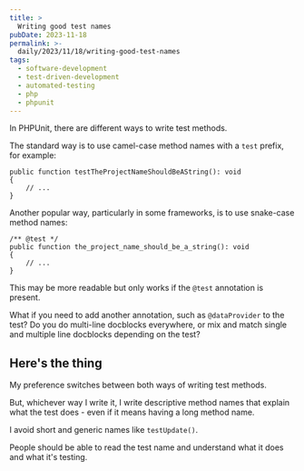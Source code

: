 ```yaml
---
title: >
  Writing good test names
pubDate: 2023-11-18
permalink: >-
  daily/2023/11/18/writing-good-test-names
tags:
  - software-development
  - test-driven-development
  - automated-testing
  - php
  - phpunit
---
```


In PHPUnit, there are different ways to write test methods.

The standard way is to use camel-case method names with a `test` prefix, for example:

```language-php
public function testTheProjectNameShouldBeAString(): void
{
    // ...
}
```

Another popular way, particularly in some frameworks, is to use snake-case method names:

```language-php
/** @test */
public function the_project_name_should_be_a_string(): void
{
    // ...
}
```

This may be more readable but only works if the `@test` annotation is present.

What if you need to add another annotation, such as `@dataProvider` to the test? Do you do multi-line docblocks everywhere, or mix and match single and multiple line docblocks depending on the test?

## Here's the thing

My preference switches between both ways of writing test methods.

But, whichever way I write it, I write descriptive method names that explain what the test does - even if it means having a long method name.

I avoid short and generic names like `testUpdate()`.

People should be able to read the test name and understand what it does and what it's testing.
